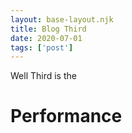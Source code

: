 ```yaml
---
layout: base-layout.njk
title: Blog Third
date: 2020-07-01
tags: ['post']
---
```

Well Third is the
# Performance

